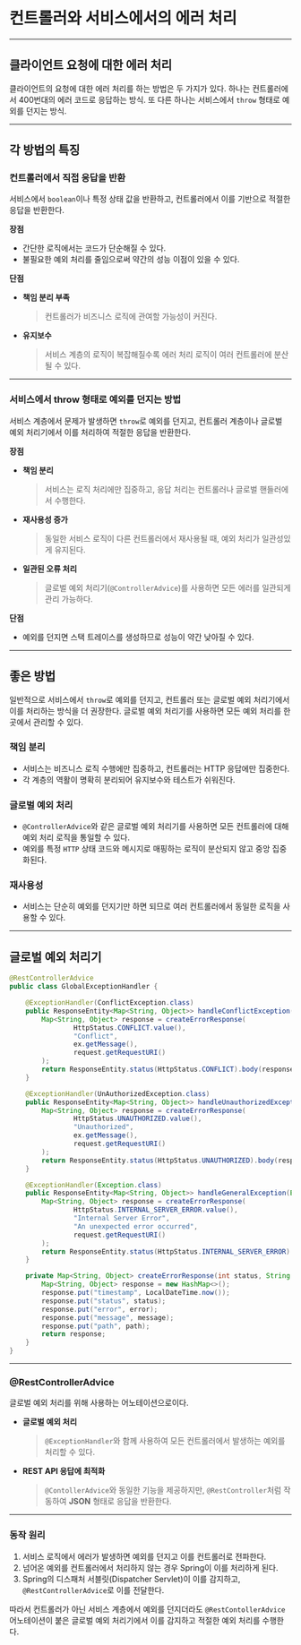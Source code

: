 # 컨트롤러와 서비스에서의 에러 처리

---

## 클라이언트 요청에 대한 에러 처리

클라이언트의 요청에 대한 에러 처리를 하는 방법은 두 가지가 있다.
하나는 컨트롤러에서 400번대의 에러 코드로 응답하는 방식.
또 다른 하나는 서비스에서 `throw` 형태로 예외를 던지는 방식.

---

## 각 방법의 특징

### 컨트롤러에서 직접 응답을 반환

서비스에서 `boolean`이나 특정 상태 값을 반환하고, 컨트롤러에서 이를 기반으로 적절한 응답을 반환한다.

**장점**

- 간단한 로직에서는 코드가 단순해질 수 있다.
- 불필요한 예외 처리를 줄임으로써 약간의 성능 이점이 있을 수 있다.

**단점**

- **책임 분리 부족**
    
    > 컨트롤러가 비즈니스 로직에 관여할 가능성이 커진다.
    > 
- **유지보수**
    
    > 서비스 계층의 로직이 복잡해질수록 에러 처리 로직이 여러 컨트롤러에 분산될 수 있다.
    > 

---

### 서비스에서 throw 형태로 예외를 던지는 방법

서비스 계층에서 문제가 발생하면 `throw`로 예외를 던지고, 컨트롤러 계층이나 글로벌 예외 처리기에서 이를 처리하여 적절한 응답을 반환한다.

**장점**

- **책임 분리**
    
    > 서비스는 로직 처리에만 집중하고, 응답 처리는 컨트롤러나 글로벌 핸들러에서 수행한다.
    > 
- **재사용성 증가**
    
    > 동일한 서비스 로직이 다른 컨트롤러에서 재사용될 때, 예외 처리가 일관성있게 유지된다.
    > 
- **일관된 오류 처리**
    
    > 글로벌 예외 처리기(`@ControllerAdvice`)를 사용하면 모든 에러를 일관되게 관리 가능하다.
    > 
    

**단점**

- 예외를 던지면 스택 트레이스를 생성하므로 성능이 약간 낮아질 수 있다.

---

## 좋은 방법

일반적으로 서비스에서 `throw`로 예외를 던지고, 컨트롤러 또는 글로벌 예외 처리기에서 이를 처리하는 방식을 더 권장한다. 글로벌 예외 처리기를 사용하면 모든 예외 처리를 한 곳에서 관리할 수 있다.

### 책임 분리

- 서비스는 비즈니스 로직 수행에만 집중하고, 컨트롤러는 HTTP 응답에만 집중한다.
- 각 계층의 역활이 명확히 분리되어 유지보수와 테스트가 쉬워진다.

### 글로벌 예외 처리

- `@ControllerAdvice`와 같은 글로벌 예외 처리기를 사용하면 모든 컨트롤러에 대해 예외 처리 로직을 통일할 수 있다.
- 예외를 특정 `HTTP` 상태 코드와 메시지로 매핑하는 로직이 분산되지 않고 중앙 집중화된다.

### 재사용성

- 서비스는 단순히 예외를 던지기만 하면 되므로 여러 컨트롤러에서 동일한 로직을 사용할 수 있다.

---

## 글로벌 예외 처리기

```java
@RestControllerAdvice
public class GlobalExceptionHandler {

    @ExceptionHandler(ConflictException.class)
    public ResponseEntity<Map<String, Object>> handleConflictException(ConflictException ex, HttpServletRequest request) {
        Map<String, Object> response = createErrorResponse(
                HttpStatus.CONFLICT.value(),
                "Conflict",
                ex.getMessage(),
                request.getRequestURI()
        );
        return ResponseEntity.status(HttpStatus.CONFLICT).body(response);
    }

    @ExceptionHandler(UnAuthorizedException.class)
    public ResponseEntity<Map<String, Object>> handleUnauthorizedException(UnAuthorizedException ex, HttpServletRequest request) {
        Map<String, Object> response = createErrorResponse(
                HttpStatus.UNAUTHORIZED.value(),
                "Unauthorized",
                ex.getMessage(),
                request.getRequestURI()
        );
        return ResponseEntity.status(HttpStatus.UNAUTHORIZED).body(response);
    }

    @ExceptionHandler(Exception.class)
    public ResponseEntity<Map<String, Object>> handleGeneralException(Exception ex, HttpServletRequest request) {
        Map<String, Object> response = createErrorResponse(
                HttpStatus.INTERNAL_SERVER_ERROR.value(),
                "Internal Server Error",
                "An unexpected error occurred",
                request.getRequestURI()
        );
        return ResponseEntity.status(HttpStatus.INTERNAL_SERVER_ERROR).body(response);
    }

    private Map<String, Object> createErrorResponse(int status, String error, String message, String path) {
        Map<String, Object> response = new HashMap<>();
        response.put("timestamp", LocalDateTime.now());
        response.put("status", status);
        response.put("error", error);
        response.put("message", message);
        response.put("path", path);
        return response;
    }
}
```

---

### @RestControllerAdvice

글로벌 예외 처리를 위해 사용하는 어노테이션으로이다.

- **글로벌 예외 처리**
    
    > `@ExceptionHandler`와 함께 사용하여 모든 컨트롤러에서 발생하는 예외를 처리할 수 있다.
    > 
- **REST API 응답에 최적화**
    
    > `@ContollerAdvice`와 동일한 기능을 제공하지만, `@RestController`처럼 작동하여 **JSON** 형태로 응답을 반환한다.
    > 

---

### 동작 원리

1. 서비스 로직에서 에러가 발생하면 예외를 던지고 이를 컨트롤러로 전파한다.
2. 넘어온 예외를 컨트롤러에서 처리하지 않는 경우 Spring이 이를 처리하게 된다.
3. Spring의 디스패처 서블릿(Dispatcher Servlet)이 이를 감지하고, `@RestControllerAdvice`로 이를 
전달한다.

따라서 컨트롤러가 아닌 서비스 계층에서 예외를 던지더라도 `@RestContollerAdvice` 어노테이션이 붙은 글로벌 예외 처리기에서 이를 감지하고 적절한 예외 처리를 수행한다.